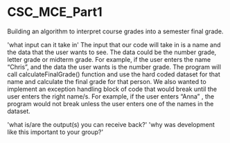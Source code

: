 # CSC_MCE_Part1
Building an algorithm to interpret course grades into a semester final grade.









'what input can it take in'
The input that our code will take in is a name and the data that the user wants to see. The data could be the number grade, letter grade or midterm grade. For example, if the user enters the name “Chris”, and the data the user wants is the number grade. The program will call calculateFinalGrade() function and use the hard coded dataset for that name and calculate the final grade for that person. We also wanted to implement an exception handling block of code that would break until the user enters the right name/s. For example, if the user enters “Anna” , the program would not break unless the user enters one of the names in the dataset. 

'what is/are the output(s) you can receive back?'
'why was development like this important to your group?'
